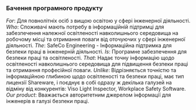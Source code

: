 ### Бачення програмного продукту
*For*: Для повнолітніх осіб з вищою освітою у сфері інженерної діяльності.
*Who*: Споживачі мають потребу в інформаційній підтримці для забезпечення належної освітленості навколишнього середовища на робочому місці та отримання поваги від оточуючих у сфері інженерної діяльності.
*The*: SafeCo Engineering - Інформаційна підтримка для безпеки праці в інженерній діяльності.
*Is*: Програмне забезпечення для безпеки праці та освітленості.
*That*: Надає точну інформацію щодо освітленості навколишнього середовища для підвищення безпеки праці та отримання професійної поваги.
*Unlike*: Відрізняється точністю та інформаційною глибиною щодо освітленості та безпеки праці, має тип лицензії Shareware, і поєднує в собі одразу ж декілька галузей на відміну від конкурентів: Viso Light Inspector, Workplace Safety Software.
*Our product*: Вважається авторитетним джерелом інформації для інженерів в галузі безпеки праці.
